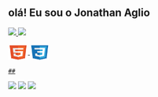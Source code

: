 ## olá! Eu sou o Jonathan Aglio

<div>
  <a href="https://github.com/Jonathan-Aglio">
    <img height="175em" src="https://github-readme-stats.vercel.app/api?username=Jonathan-Aglio&show_icons=true&theme=github_dark"/>
    <img heigth="170em" src="https://github-readme-stats.vercel.app/api/top-langs/?username=Jonathan-Aglio&layout-compact&hide_progress=true&theme=github_dark"/>
</div>
    
<div style="display: inline_block"><br>
  <img align="center" alt="Rafa-HTML" height="30" width="40" src="https://raw.githubusercontent.com/devicons/devicon/master/icons/html5/html5-original.svg">
  <img align="center" alt="Rafa-CSS" height="30" width="40" src="https://raw.githubusercontent.com/devicons/devicon/master/icons/css3/css3-original.svg">
</div>

    ##

<div>
   <a href="https://www.instagram.com/jonathan_aglio/" target="_blank"><img src="https://img.shields.io/badge/-Instagram-%23E4405F?style=for-the-badge&logo=instagram&logoColor=white" target="_blank"></a>
   <a href = "https://mail.google.com/mail/u/0/#inbox?compose=CllgCJZXhMTrXBBgmPJmfFKqXfVdZXLlbfWVTPwbCTPhnQgbHMdQCSDhPSrrbbGhsJWGxrqTKNB"><img src="https://img.shields.io/badge/-Gmail-%23333?style=for-the-badge&logo=gmail&logoColor=white" target="_blank"></a>
  <a href="https://www.linkedin.com/in/rafaella-ballerini-45875016a" target="_blank"><img src="https://img.shields.io/badge/-LinkedIn-%230077B5?style=for-the-badge&logo=linkedin&logoColor=white" target="_blank"></a>
</div>
    
